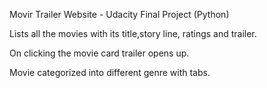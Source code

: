 
Movir Trailer Website - Udacity Final Project (Python)

Lists all the movies with its title,story line, ratings and trailer.

On clicking the movie card trailer opens up.

Movie categorized into different genre with tabs.
